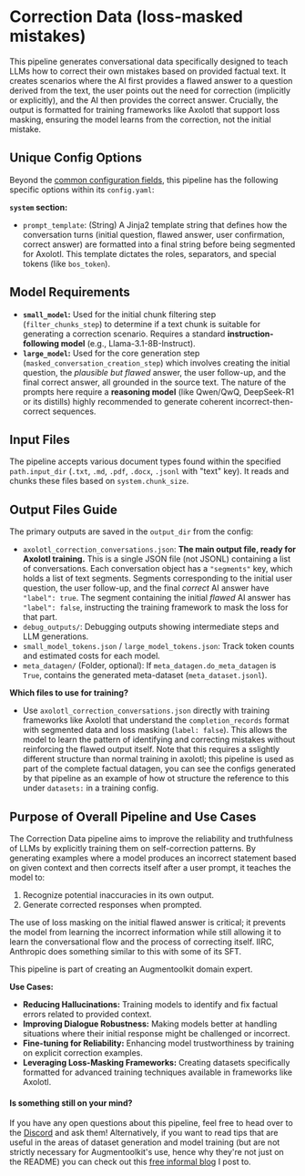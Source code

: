 # Correction Data (loss-masked mistakes)

This pipeline generates conversational data specifically designed to teach LLMs how to correct their own mistakes based on provided factual text. It creates scenarios where the AI first provides a flawed answer to a question derived from the text, the user points out the need for correction (implicitly or explicitly), and the AI then provides the correct answer. Crucially, the output is formatted for training frameworks like Axolotl that support loss masking, ensuring the model learns from the correction, not the initial mistake.

## Unique Config Options

Beyond the [common configuration fields](config_common_fields.md), this pipeline has the following specific options within its `config.yaml`:

**`system` section:**
*   `prompt_template`: (String) A Jinja2 template string that defines how the conversation turns (initial question, flawed answer, user confirmation, correct answer) are formatted into a final string before being segmented for Axolotl. This template dictates the roles, separators, and special tokens (like `bos_token`).

## Model Requirements

*   **`small_model`:** Used for the initial chunk filtering step (`filter_chunks_step`) to determine if a text chunk is suitable for generating a correction scenario. Requires a standard **instruction-following model** (e.g., Llama-3.1-8B-Instruct).
*   **`large_model`:** Used for the core generation step (`masked_conversation_creation_step`) which involves creating the initial question, the *plausible but flawed* answer, the user follow-up, and the final correct answer, all grounded in the source text. The nature of the prompts here require a **reasoning model** (like Qwen/QwQ, DeepSeek-R1 or its distills) highly recommended to generate coherent incorrect-then-correct sequences.

## Input Files

The pipeline accepts various document types found within the specified `path.input_dir` (`.txt`, `.md`, `.pdf`, `.docx`, `.jsonl` with "text" key). It reads and chunks these files based on `system.chunk_size`.

## Output Files Guide

The primary outputs are saved in the `output_dir` from the config:

*   `axolotl_correction_conversations.json`: **The main output file, ready for Axolotl training.** This is a single JSON file (not JSONL) containing a list of conversations. Each conversation object has a `"segments"` key, which holds a list of text segments. Segments corresponding to the initial user question, the user follow-up, and the final *correct* AI answer have `"label": true`. The segment containing the initial *flawed* AI answer has `"label": false`, instructing the training framework to mask the loss for that part.
*   `debug_outputs/`: Debugging outputs showing intermediate steps and LLM generations.
*   `small_model_tokens.json` / `large_model_tokens.json`: Track token counts and estimated costs for each model.
*   `meta_datagen/` (Folder, optional): If `meta_datagen.do_meta_datagen` is `True`, contains the generated meta-dataset (`meta_dataset.jsonl`).

**Which files to use for training?**

*   Use `axolotl_correction_conversations.json` directly with training frameworks like Axolotl that understand the `completion_records` format with segmented data and loss masking (`label: false`). This allows the model to learn the pattern of identifying and correcting mistakes without reinforcing the flawed output itself. Note that this requires a sslightly different structure than normal training in axolotl; this pipeline is used as part of the complete factual datagen, you can see the configs generated by that pipeline as an example of how ot structure the reference to this under `datasets:` in a training config.

## Purpose of Overall Pipeline and Use Cases

The Correction Data pipeline aims to improve the reliability and truthfulness of LLMs by explicitly training them on self-correction patterns. By generating examples where a model produces an incorrect statement based on given context and then corrects itself after a user prompt, it teaches the model to:

1.  Recognize potential inaccuracies in its own output.
2.  Generate corrected responses when prompted.

The use of loss masking on the initial flawed answer is critical; it prevents the model from learning the incorrect information while still allowing it to learn the conversational flow and the process of correcting itself. IIRC, Anthropic does something similar to this with some of its SFT.

This pipeline is part of creating an Augmentoolkit domain expert.

**Use Cases:**

*   **Reducing Hallucinations:** Training models to identify and fix factual errors related to provided context.
*   **Improving Dialogue Robustness:** Making models better at handling situations where their initial response might be challenged or incorrect.
*   **Fine-tuning for Reliability:** Enhancing model trustworthiness by training on explicit correction examples.
*   **Leveraging Loss-Masking Frameworks:** Creating datasets specifically formatted for advanced training techniques available in frameworks like Axolotl.

#### Is something still on your mind?

If you have any open questions about this pipeline, feel free to head over to the [Discord](https://discord.gg/s6PBfsaVzu) and ask them! Alternatively, if you want to read tips that are useful in the areas of dataset generation and model training (but are not strictly necessary for Augmentoolkit's use, hence why they're not just on the README) you can check out this [free informal blog]((https://promptingweekly.substack.com/)) I post to.